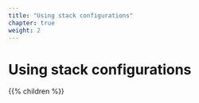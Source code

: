 ```yaml
---
title: "Using stack configurations"
chapter: true
weight: 2
---
```

# Using stack configurations

{{% children %}}